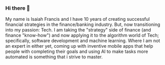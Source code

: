 ### Hi there 👋

<!--
**isaiah6729/isaiah6729** is a ✨ _special_ ✨ repository because its `README.md` (this file) appears on your GitHub profile.

Here are some ideas to get you started:

- 🔭 I’m currently working on ...
- 🌱 I’m currently learning ...
- 👯 I’m looking to collaborate on ...
- 🤔 I’m looking for help with ...
- 💬 Ask me about ...
- 📫 How to reach me: ...
- 😄 Pronouns: ...
- ⚡ Fun fact: ...
-->

My name is Isaiah Francis and I have 10 years of creating successful financial strategies in the finance/banking industry. But, now transitioning into my passion: Tech. 
I am taking the "strategy" side of finance (and finance "know-how") and now applying it to the algorithm world of Tech; specifically, software development and machine learning.
Where I am not an expert in either yet, coming up with inventive mobile apps that help people with completing their goals and using AI to make tasks more automated is something
that i strive to master.
